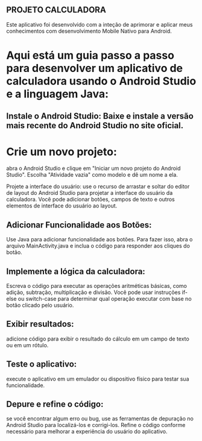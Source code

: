 ## PROJETO CALCULADORA 

Este aplicativo foi desenvolvido com a inteção de aprimorar e aplicar meus conhecimentos com desenvolvimento Mobile Nativo para Android.

# Aqui está um guia passo a passo para desenvolver um aplicativo de calculadora usando o Android Studio e a linguagem Java:

## Instale o Android Studio: Baixe e instale a versão mais recente do Android Studio no site oficial.

# Crie um novo projeto: 
abra o Android Studio e clique em "Iniciar um novo projeto do Android Studio". Escolha "Atividade vazia" como modelo e dê um nome a ela.

Projete a interface do usuário: use o recurso de arrastar e soltar do editor de layout do Android Studio para projetar a interface do usuário da calculadora. 
Você pode adicionar botões, campos de texto e outros elementos de interface do usuário ao layout.

## Adicionar Funcionalidade aos Botões: 
Use Java para adicionar funcionalidade aos botões. Para fazer isso, abra o arquivo MainActivity.java e inclua o código para responder aos cliques do botão.

## Implemente a lógica da calculadora: 
Escreva o código para executar as operações aritméticas básicas, como adição, subtração, multiplicação e divisão. 
Você pode usar instruções if-else ou switch-case para determinar qual operação executar com base no botão clicado pelo usuário.

## Exibir resultados: 
adicione código para exibir o resultado do cálculo em um campo de texto ou em um rótulo.

## Teste o aplicativo: 
execute o aplicativo em um emulador ou dispositivo físico para testar sua funcionalidade.

## Depure e refine o código: 
se você encontrar algum erro ou bug, use as ferramentas de depuração no Android Studio para localizá-los e corrigi-los. 
Refine o código conforme necessário para melhorar a experiência do usuário do aplicativo.
